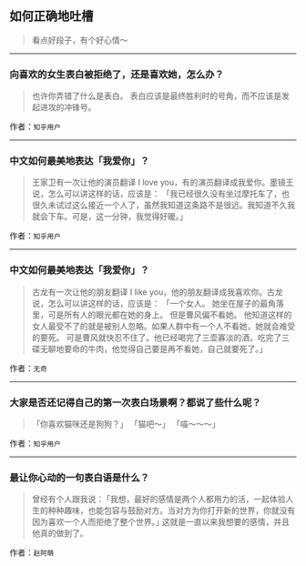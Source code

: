 ## 如何正确地吐槽

> 看点好段子，有个好心情～


 
---

### 向喜欢的女生表白被拒绝了，还是喜欢她，怎么办？

> 也许你弄错了什么是表白。
> 表白应该是最终胜利时的号角，而不应该是发起进攻的冲锋号。


作者：`知乎用户`

---

### 中文如何最美地表达「我爱你」？

> 王家卫有一次让他的演员翻译 I love you，有的演员翻译成我爱你。墨镜王说，怎么可以讲这样的话，应该是：
> 「我已经很久没有坐过摩托车了，也很久未试过这么接近一个人了，虽然我知道这条路不是很远。我知道不久我就会下车。可是，这一分钟，我觉得好暖。」


作者：`知乎用户`

---

### 中文如何最美地表达「我爱你」？

> 古龙有一次让他的朋友翻译 I like you，他的朋友翻译成我喜欢你。古龙说，怎么可以讲这样的话，应该是：
> 「一个女人。
> 她坐在屋子的最角落里，可是所有人的眼光都在她的身上。
> 但是曹风偏不看她。
> 他知道这样的女人最受不了的就是被别人忽略。如果人群中有一个人不看她，她就会难受的要死。
> 可是曹风就快忍不住了。他已经喝完了三壶寡淡的酒，吃完了三碟无聊地要命的牛肉，他觉得自己要是再不看她，自己就要死了。」


作者：`无奇`

---

### 大家是否还记得自己的第一次表白场景啊？都说了些什么呢？

> 「你喜欢猫咪还是狗狗？」
> 「猫吧〜」
> 「喵〜〜〜」


作者：`知乎用户`

---

### 最让你心动的一句表白语是什么？

> 曾经有个人跟我说：
> ｢我想，最好的感情是两个人都用力的活，一起体验人生的种种趣味，也能包容与鼓励对方。当对方为你打开新的世界，你就没有因为喜欢一个人而拒绝了整个世界。｣
> 这就是一直以来我想要的感情，并且他真的做到了。


作者：`赵阿萌`